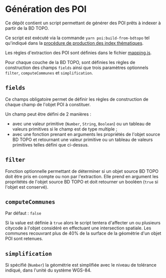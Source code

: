 # Génération des POI

Ce dépôt contient un script permettant de générer des POI prêts à indexer à partir de la BD TOPO.

Ce script est exécuté via la commande `yarn poi:build-from-bdtopo` tel qu'indiqué dans la [procédure de production des index thématiques](indexation.md).

Les règles d'extraction des POI sont définies dans le fichier [mapping.js](/indexes/poi/scripts/build-from-bdtopo/mapping.js).

Pour chaque couche de la BD TOPO, sont définies les règles de construction des champs `fields` ainsi que trois paramètres optionnels `filter`, `computeCommunes` et `simplification`.

## `fields`

Ce champs obligatoire permet de définir les règles de construction de chaque champ de l'objet POI à constituer.

Un champ peut être défini de 2 manières :
- avec une valeur primitive (`Number`, `String`, `Boolean`) ou un tableau de valeurs primitives si le champ est de type multiple ;
- avec une fonction prenant en arguments les propriétés de l'objet source BD TOPO et retournant une valeur primitive ou un tableau de valeurs primitives telles défini que ci-dessus.

## `filter`

Fonction optionnelle permettant de déterminer si un objet source BD TOPO doit être pris en compte ou non par l'extraction. Elle prend en argument les propritétés de l'objet source BD TOPO et doit retourner un booléen (`true` si l'objet est conservé).

## `computeCommunes`

Par défaut : `false`

Si la value est définie à `true` alors le script tentera d'affecter un ou plusieurs citycode à l'objet considéré en effectuant une intersection spatiale. Les communes recouvrant plus de 40% de la surface de la géométrie d'un objet POI sont retenues.

## `simplification`

Si spécifié (`Number`) la géométrie est simplifiée avec le niveau de tolérance indiqué, dans l'unité du système WGS-84.

